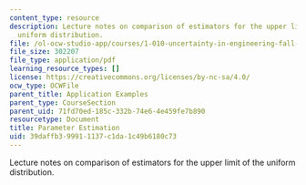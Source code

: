 ```yaml
---
content_type: resource
description: Lecture notes on comparison of estimators for the upper limit of the
  uniform distribution.
file: /ol-ocw-studio-app/courses/1-010-uncertainty-in-engineering-fall-2008/39daffb399911137c1da1c49b6180c73_app_19.pdf
file_size: 302207
file_type: application/pdf
learning_resource_types: []
license: https://creativecommons.org/licenses/by-nc-sa/4.0/
ocw_type: OCWFile
parent_title: Application Examples
parent_type: CourseSection
parent_uid: 71fd70ed-185c-332b-74e6-4e459fe7b890
resourcetype: Document
title: Parameter Estimation
uid: 39daffb3-9991-1137-c1da-1c49b6180c73
---
```

Lecture notes on comparison of estimators for the upper limit of the uniform distribution.